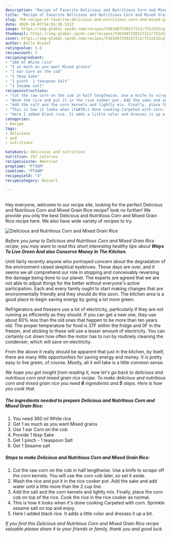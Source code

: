 ```yaml
---
description: "Recipe of Favorite Delicious and Nutritious Corn and Mixed Grain Rice"
title: "Recipe of Favorite Delicious and Nutritious Corn and Mixed Grain Rice"
slug: 764-recipe-of-favorite-delicious-and-nutritious-corn-and-mixed-grain-rice
date: 2020-10-07T14:55:26.531Z
image: https://img-global.cpcdn.com/recipes/5363487250317312/751x532cq70/delicious-and-nutritious-corn-and-mixed-grain-rice-recipe-main-photo.jpg
thumbnail: https://img-global.cpcdn.com/recipes/5363487250317312/751x532cq70/delicious-and-nutritious-corn-and-mixed-grain-rice-recipe-main-photo.jpg
cover: https://img-global.cpcdn.com/recipes/5363487250317312/751x532cq70/delicious-and-nutritious-corn-and-mixed-grain-rice-recipe-main-photo.jpg
author: Belle Bryant
ratingvalue: 3.6
reviewcount: 3
recipeingredient:
- "360 ml White rice"
- "1 as much as you want Mixed grains"
- "1 ear Corn on the cob"
- "1 tbsp Sake"
- "1 pinch  1 teaspoon Salt"
- "1 Sesame salt"
recipeinstructions:
- "Cut the raw corn on the cob in half lengthwise. Use a knife to scrape off the corn kernels. You will use the corn cob later, so set it aside."
- "Wash the rice and put it in the rice cooker pot. Add the sake and add water until a little more than the 2 cup line."
- "Add the salt and the corn kernels and lightly mix. Finally, place the corn cob on top of the rice. Cook the rice in the rice cooker as normal."
- "This is how it looks when it&#39;s done cooking Carpeted with corn. Sprinkle sesame salt on top and enjoy."
- "Here I added black rice. It adds a little color and dresses it up a bit."
categories:
- Recipe
tags:
- delicious
- and
- nutritious

katakunci: delicious and nutritious 
nutrition: 257 calories
recipecuisine: American
preptime: "PT36M"
cooktime: "PT40M"
recipeyield: "4"
recipecategory: Dessert

---
```

<br>
Hey everyone, welcome to our recipe site, looking for the perfect Delicious and Nutritious Corn and Mixed Grain Rice recipe? look no further! We provide you only the best Delicious and Nutritious Corn and Mixed Grain Rice recipe here. We also have wide variety of recipes to try.
<br>


![Delicious and Nutritious Corn and Mixed Grain Rice](https://img-global.cpcdn.com/recipes/5363487250317312/751x532cq70/delicious-and-nutritious-corn-and-mixed-grain-rice-recipe-main-photo.jpg)

<i>Before you jump to Delicious and Nutritious Corn and Mixed Grain Rice recipe, you may want to read this short interesting healthy tips about 
<strong>Ways To Live Green And also Conserve Money In The Kitchen</strong>.</i>
</br>

Until fairly recently anyone who portrayed concern about the degradation of the environment raised skeptical eyebrows. Those days are over, and it seems we all comprehend our role in stopping and conceivably reversing the damage being done to our planet. The experts are agreed that we are not able to adjust things for the better without everyone's active participation. Each and every family ought to start making changes that are environmentally friendly and they should do this soon. The kitchen area is a good place to begin saving energy by going a lot more green.

Refrigerators and freezers use a lot of electricity, particularly if they are not running as efficiently as they should. If you can get a new one, they use about 60% less than the old ones that happen to be more than ten years old. The proper temperature for food is 37F within the fridge and 0F in the freezer, and sticking to these will use a lesser amount of electricity. You can certainly cut down how often the motor has to run by routinely cleaning the condenser, which will save on electricity.

From the above it really should be apparent that just in the kitchen, by itself, there are many little opportunities for saving energy and money. It is pretty easy to live green, of course. Mostly, all it will take is a little common sense.


<i>We hope you got insight from reading it, now let's go back to delicious and nutritious corn and mixed grain rice recipe. To make delicious and nutritious corn and mixed grain rice you need <strong>6</strong> ingredients and <strong>5</strong> steps. Here is how you cook that.
</i>

##### The ingredients needed to prepare Delicious and Nutritious Corn and Mixed Grain Rice:

1. You need 360 ml White rice
1. Get 1 as much as you want Mixed grains
1. Use 1 ear Corn on the cob
1. Provide 1 tbsp Sake
1. Get 1 pinch - 1 teaspoon Salt
1. Get 1 Sesame salt


##### Steps to make Delicious and Nutritious Corn and Mixed Grain Rice:

1. Cut the raw corn on the cob in half lengthwise. Use a knife to scrape off the corn kernels. You will use the corn cob later, so set it aside.
1. Wash the rice and put it in the rice cooker pot. Add the sake and add water until a little more than the 2 cup line.
1. Add the salt and the corn kernels and lightly mix. Finally, place the corn cob on top of the rice. Cook the rice in the rice cooker as normal.
1. This is how it looks when it&#39;s done cooking Carpeted with corn. Sprinkle sesame salt on top and enjoy.
1. Here I added black rice. It adds a little color and dresses it up a bit.


<i>If you find this Delicious and Nutritious Corn and Mixed Grain Rice recipe valuable please share it to your friends or family, thank you and good luck.</i>
